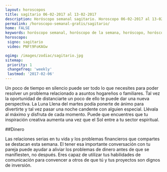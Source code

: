 ```yaml
---
layout: horoscopos
title: sagitario 06-02-2017 al 13-02-2017 
description: Horóscopo semanal sagitario. Horoscopo 06-02-2017 al 13-02-2017. Horoscopos univision gratis
permalink: /horoscopo-semanal-gratis/sagitario/
home: FALSE
keywords: horóscopo semanal, horóscopo de la semana, horóscopo, horóscopo gratis,horóscopos, horóscopo esperanza gracia, horoscopos sagitario la semana, horóscopos gratis, Tarot, Astrologia, Zodíaco, sagitario, horoscopo gratis
horoscopo:
 signo: sagitario
 video: PNFt9FoKAGw

ogimg: /images/zodiac/sagitario.jpg
sitemap:
 priority: 1
 changefreq: 'weekly'
 lastmod: '2017-02-06'
---
```



Un poco de tiempo en silencio puede ser todo lo que necesites para poder resolver un problema relacionado a asuntos hogareños o familiares. Tal vez la oportunidad de distanciarte un poco de ello te puede dar una nueva perspectiva. La Luna Llena del martes podía ponerte de ánimo para divertirte y tal vez pasar una noche candente con alguien especial. Llévala al máximo y disfruta de cada momento. Puede que encuentres que tu inspiración creativa aumenta una vez que el Sol entre a tu sector espiritual.

##Dinero

Las relaciones serias en tu vida y los problemas financieros que compartes se destacan esta semana. El tener esa importante conversación con tu pareja puede ayudar a aliviar los problemas de dinero antes de que se manifiesten, no después. Eres capaz de utilizar tus habilidades de comunicación para convencer a otros de que tú y tus proyectos son dignos de inversión.